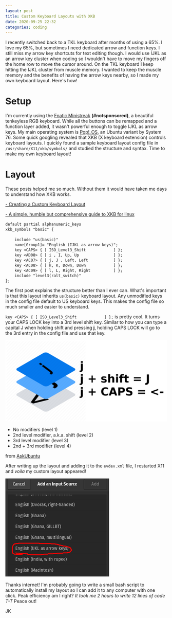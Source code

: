 ```yaml
---
layout: post
title: Custom Keyboard Layouts with XKB
date: 2020-09-25 22:32
categories: coding
---
```

I recently switched back to a TKL keyboard after months of using a 65%. I love my 65%, but sometimes I need dedicated arrow and function keys. I still miss my arrow key shortcuts for text editing though. I would use IJKL as an arrow key cluster when coding so I wouldn't have to move my fingers off the home row to move the cursor around. On the TKL keyboard I keep hitting the IJKL cluster from muscle memory. I wanted to keep the muscle memory and the benefits of having the arrow keys nearby, so I made my own keyboard layout. Here's how!

# Setup 
I'm currently using the [Fnatic Ministreak](https://fnatic.com/gear/en/mini-streak/) **\(#notsponsored\)**, a beautiful tenkeyless RGB keyboard. While all the buttons can be remapped and a function layer added, it wasn't powerful enough to toggle IJKL as arrow keys. My main operating system is [Pop!_OS](https://pop.system76.com/), an Ubuntu variant by System 76. Some quick googling revealed that XKB (X keyboard extension) controls keyboard layouts. I quickly found a sample keyboard layout config file in `/usr/share/X11/xkb/symbols/` and studied the structure and syntax. Time to make my own keyboard layout!

# Layout
These posts helped me so much. Without them it would have taken me days to understand how XKB works.

[- Creating a Custom Keyboard Layout](https://askubuntu.com/questions/482678/how-to-add-a-new-keyboard-layout-custom-keyboard-layout-definition)

[- A simple, humble but comprehensive guide to XKB for linux](https://medium.com/@damko/a-simple-humble-but-comprehensive-guide-to-xkb-for-linux-6f1ad5e13450)

```
default	partial alphanumeric_keys
xkb_symbols "basic" {

    include "us(basic)"
    name[Group1]= "English (IJKL as arrow keys)";
	key <CAPS> { [ ISO_Level3_Shift            ] };
	key <AD08> { [ i , I, Up, Up               ] };
	key <AC07> { [ j, J , Left, Left           ] };
	key <AC08> { [ k, K, Down, Down            ] };
	key <AC09> { [ l, L, Right, Right          ] };	
    include "level3(ralt_switch)"
};
```

The first post explains the structure better than I ever can. What's important is that this layout  inherits `us(basic)`  keyboard layout. Any unmodified keys in the config file default to US keyboard keys. This makes the config file so much smaller and easier to understand.

`key <CAPS> { [ ISO_Level3_Shift            ] };` is pretty cool. It turns your CAPS LOCK key into a 3rd level shift key. Similar to how you can type a capital J when  holding shift and pressing **j**, holding CAPS LOCK will go to the 3rd entry in the config file and use that key.

![*Modifier keys*](/images/stack.png)

- No modifiers (level 1)
- 2nd level modifier, a.k.a. shift (level 2)
- 3rd level modifier (level 3)
- 2nd + 3rd modifier (level 4)

from [AskUbuntu](https://askubuntu.com/questions/41213/what-does-key-to-choose-5th-level-in-gnome-keyboard-properties-do)

After writing up the layout and adding it to the `evdev.xml` file, I restarted X11 and *voila* my custom layout appeared!

![*The IJKL layout*](/images/layout.png)

Thanks internet! I'm probably going to write a small bash script to automatically install my layout so I can add it to any computer with one click. Peak efficiency am I right? 
*It took me 2 hours to write 12 lines of code T-T*
Peace out!

JK
